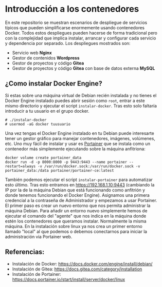 
# Introducción a los contenedores

En este repositorio se muestran escenarios de despliegue de servicios típicos que pueden simplificarse enormemente usando contenedores Docker. Todos estos despliegues pueden hacerse de forma tradicional pero con la complejidad que implica instalar, arrancar y configurar cada servicio y dependencia por separado. Los despliegues mostrados son:

* Servicio web **Nginx**
* Gestor de contenidos **Wordpress**
* Gestor de proyectos y código **Gitea**
* Gestor de proyectos y código **Gitea** con base de datos externa **MySQL**

## ¿Como instalar Docker Engine?

Si estas sobre una máquina virtual de Debian recién instalada y no tienes el Docker Engine instalado puedes abrir sesión como `root`, entrar a este mismo directorio y ejecutar el script `instalar-docker`. Tras esto solo faltaría introducir a tu usuario en el grupo docker.

```
# ./instalar-docker
# usermod -aG docker tuusuario
```

Una vez tengas el Docker Engine instalado en tu Debian puede interesarte tener un gestor gráfico para manejar contenedores, imágenes, volúmenes, etc. Uno muy fácil de instalar y usar es [Portainer](https://docs.portainer.io/user/home) que se instala como un contenedor más simplemente ejecutando sobre la máquina anfitriona:

```
docker volume create portainer_data
docker run -d -p 8000:8000 -p 9443:9443 --name portainer --restart=always -v /var/run/docker.sock:/var/run/docker.sock -v portainer_data:/data portainer/portainer-ce:latest
```

También podemos ejecutar el script `instalar-portainer` para automatizar esto último. Tras esto entramos en https://192.168.1.10:9443 (cambiando la IP por la de la máquina Debian que está funcionando como anfitrión y donde tenemos funcionando el Docker Engine). Asignamos una primera credencial a la contraseña de Administrador y empezamos a usar Portainer. El primer paso es crear un nuevo entorno que nos permita administrar la máquina Debian. Para añadir un entorno nuevo simplemente hemos de ejecutar el comando del "agente" que nos indica en la máquina donde estén los contenedores que queramos instalar. Normalmente la misma máquina. En la instalación sobre linux ya nos crea un primer entorno llamado "local" al que podemos o debemos conectarnos para iniciar la administración via Portainer web.

    

## Referencias:

- Instalación de Docker: https://docs.docker.com/engine/install/debian/
- Instalación de Gitea: https://docs.gitea.com/category/installation
- Instalación de Portainer: https://docs.portainer.io/start/install/server/docker/linux
